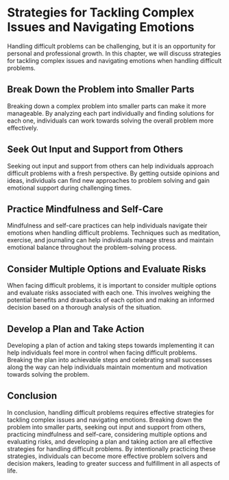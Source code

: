 Strategies for Tackling Complex Issues and Navigating Emotions
======================================================================================================

Handling difficult problems can be challenging, but it is an opportunity for personal and professional growth. In this chapter, we will discuss strategies for tackling complex issues and navigating emotions when handling difficult problems.

Break Down the Problem into Smaller Parts
-----------------------------------------

Breaking down a complex problem into smaller parts can make it more manageable. By analyzing each part individually and finding solutions for each one, individuals can work towards solving the overall problem more effectively.

Seek Out Input and Support from Others
--------------------------------------

Seeking out input and support from others can help individuals approach difficult problems with a fresh perspective. By getting outside opinions and ideas, individuals can find new approaches to problem solving and gain emotional support during challenging times.

Practice Mindfulness and Self-Care
----------------------------------

Mindfulness and self-care practices can help individuals navigate their emotions when handling difficult problems. Techniques such as meditation, exercise, and journaling can help individuals manage stress and maintain emotional balance throughout the problem-solving process.

Consider Multiple Options and Evaluate Risks
--------------------------------------------

When facing difficult problems, it is important to consider multiple options and evaluate risks associated with each one. This involves weighing the potential benefits and drawbacks of each option and making an informed decision based on a thorough analysis of the situation.

Develop a Plan and Take Action
------------------------------

Developing a plan of action and taking steps towards implementing it can help individuals feel more in control when facing difficult problems. Breaking the plan into achievable steps and celebrating small successes along the way can help individuals maintain momentum and motivation towards solving the problem.

Conclusion
----------

In conclusion, handling difficult problems requires effective strategies for tackling complex issues and navigating emotions. Breaking down the problem into smaller parts, seeking out input and support from others, practicing mindfulness and self-care, considering multiple options and evaluating risks, and developing a plan and taking action are all effective strategies for handling difficult problems. By intentionally practicing these strategies, individuals can become more effective problem solvers and decision makers, leading to greater success and fulfillment in all aspects of life.


